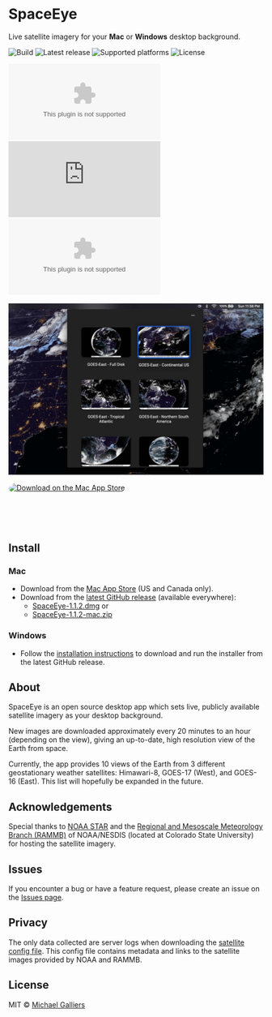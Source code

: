 # SpaceEye

Live satellite imagery for your **Mac** or **Windows** desktop background.

![Build](https://github.com/KYDronePilot/SpaceEye/workflows/Build/badge.svg)
![Latest release](https://img.shields.io/github/v/release/KYDronePilot/SpaceEye?label=latest%20release)
![Supported platforms](https://img.shields.io/badge/platforms-macOS%20%7C%20Windows-lightgrey)
![License](https://img.shields.io/github/license/KYDronePilot/SpaceEye)

![Latest Mac ZIP downloads](https://img.shields.io/github/downloads/KYDronePilot/SpaceEye/latest/SpaceEye-1.1.2-mac.zip)
![Latest Mac DMG downloads](https://img.shields.io/github/downloads/KYDronePilot/SpaceEye/latest/SpaceEye-1.1.2.dmg)
![Latest Windows downloads](https://img.shields.io/github/downloads/KYDronePilot/SpaceEye/latest/SpaceEye-Setup-1.1.2.exe)

![App running on macOS](docs/img/macos_menubar.jpg)

<a href="https://apps.apple.com/us/app/spaceeye-satellite-wallpaper/id1539851747?mt=12&amp;itsct=apps_box&amp;itscg=30200" style="display: inline-block; overflow: hidden; border-top-left-radius: 13px; border-top-right-radius: 13px; border-bottom-right-radius: 13px; border-bottom-left-radius: 13px; width: 250px; height: 83px;"><img src="https://tools.applemediaservices.com/api/badges/download-on-the-mac-app-store/black/en-US?size=250x83&amp;releaseDate=1608163200&h=b44730f456f465fe5777eff552560a5c" alt="Download on the Mac App Store" style="border-top-left-radius: 13px; border-top-right-radius: 13px; border-bottom-right-radius: 13px; border-bottom-left-radius: 13px; width: 250px; height: 83px;"></a>

## Install

### Mac

- Download from the [Mac App
  Store](https://apps.apple.com/us/app/spaceeye-satellite-wallpaper/id1539851747)
  (US and Canada only).
- Download from the [latest GitHub
  release](https://github.com/KYDronePilot/SpaceEye/releases/latest)
  (available everywhere):
  - [SpaceEye-1.1.2.dmg](https://github.com/KYDronePilot/SpaceEye/releases/download/v1.1.2/SpaceEye-1.1.2.dmg)
    or
  - [SpaceEye-1.1.2-mac.zip](https://github.com/KYDronePilot/SpaceEye/releases/download/v1.1.2/SpaceEye-1.1.2-mac.zip)

### Windows

- Follow the [installation
  instructions](https://github.com/KYDronePilot/SpaceEye/wiki/Installing-on-Windows)
  to download and run the installer from the latest GitHub release.

## About

SpaceEye is an open source desktop app which sets live, publicly available
satellite imagery as your desktop background.

New images are downloaded approximately every 20 minutes to an hour (depending
on the view), giving an up-to-date, high resolution view of the Earth from
space.

Currently, the app provides 10 views of the Earth from 3 different geostationary
weather satellites: Himawari-8, GOES-17 (West), and GOES-16 (East). This list
will hopefully be expanded in the future.

## Acknowledgements

Special thanks to [NOAA STAR](https://www.star.nesdis.noaa.gov/star/index.php)
and the [Regional and Mesoscale Meteorology Branch
(RAMMB)](http://rammb.cira.colostate.edu) of NOAA/NESDIS (located at Colorado
State University) for hosting the satellite imagery.

## Issues

If you encounter a bug or have a feature request, please create an issue on the
[Issues page](https://github.com/KYDronePilot/SpaceEye/issues).

## Privacy

The only data collected are server logs when downloading the [satellite config
file](https://spaceeye-satellite-configs.s3.us-east-2.amazonaws.com/1.0.1/config.json).
This config file contains metadata and links to the satellite images provided by
NOAA and RAMMB.

## License

MIT © [Michael Galliers](https://github.com/KYDronePilot)
